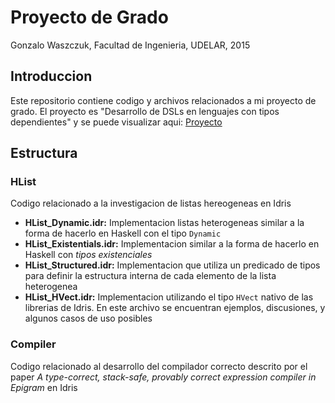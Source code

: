 # Proyecto de Grado
Gonzalo Waszczuk, Facultad de Ingenieria, UDELAR, 2015

## Introduccion
Este repositorio contiene codigo y archivos relacionados a mi proyecto de grado. El proyecto es "Desarrollo de DSLs en lenguajes con tipos dependientes" y se puede visualizar aqui: [Proyecto](https://eva.fing.edu.uy/mod/data/view.php?d=72&rid=822)

## Estructura

### HList
Codigo relacionado a la investigacion de listas hereogeneas en Idris

* **HList_Dynamic.idr:** Implementacion listas heterogeneas similar a la forma de hacerlo en Haskell con el tipo `Dynamic`
* **HList_Existentials.idr:** Implementacion similar a la forma de hacerlo en Haskell con *tipos existenciales*
* **HList_Structured.idr:** Implementacion que utiliza un predicado de tipos para definir la estructura interna de cada elemento de la lista heterogenea
* **HList_HVect.idr:** Implementacion utilizando el tipo `HVect` nativo de las librerias de Idris. En este archivo se encuentran ejemplos, discusiones, y algunos casos de uso posibles

### Compiler
Codigo relacionado al desarrollo del compilador correcto descrito por el paper *A type-correct, stack-safe, provably correct expression compiler in Epigram* en Idris
